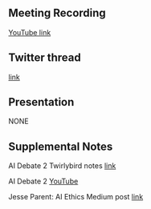 ## Meeting Recording

[YouTube link](https://www.youtube.com/watch?v=ba-LaA82vJU&feature=emb_logo)

## Twitter thread

[link](https://twitter.com/Orthogonal_Lab/status/1342933273652195328)

## Presentation

NONE

## Supplemental Notes

AI Debate 2 Twirlybird notes [link](https://docs.google.com/document/d/1xZvotLal1GDwLZqPx7k3ATTG7fwSqpej_w0tWERqIjY/edit?usp=sharing)

AI Debate 2 [YouTube](https://www.youtube.com/watch?v=YEC6LDcrAwI)

Jesse Parent: AI Ethics Medium post [link](https://medium.com/orel-group/ethics-at-neurips-2020-a-small-collection-of-resources-75621e5f2f4c)
